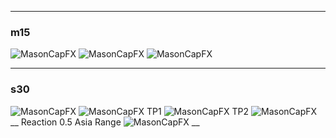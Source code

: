 ___
### m15
![MasonCapFX](https://www.tradingview.com/x/9R23hcaW/ "MasonCapFX")
![MasonCapFX](https://www.tradingview.com/x/in7F5JXm/ "MasonCapFX")
![MasonCapFX](https://www.tradingview.com/x/NQsXQFQS/ "MasonCapFX")
___
### s30
![MasonCapFX](https://www.tradingview.com/x/eQJY3NRq/ "MasonCapFX")
![MasonCapFX](https://www.tradingview.com/x/2tAyYBMQ/ "MasonCapFX")
TP1
![MasonCapFX](https://www.tradingview.com/x/MIG7Gsk0/ "MasonCapFX")
TP2
![MasonCapFX](https://www.tradingview.com/x/nsnZ23jb/ "MasonCapFX")
__
Reaction 0.5 Asia Range
![MasonCapFX](https://www.tradingview.com/x/Xu4WjcCT/ "MasonCapFX")
__
